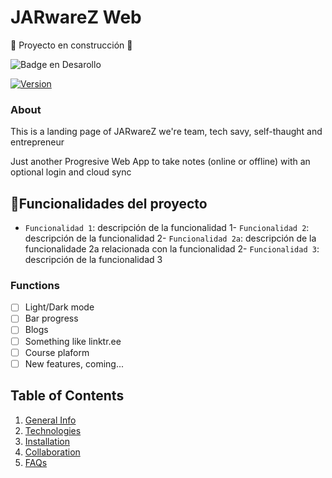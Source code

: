 # JARwareZ Web

:construction: Proyecto en construcción :construction:

  ![Badge en Desarollo](https://img.shields.io/badge/STATUS-EN%20DESAROLLO-green)


[![Version](0.1)](0.1)

### About

This is a landing page of JARwareZ we're team, tech savy, self-thaught and entrepreneur

Just another Progresive Web App to take notes (online or offline)
with an optional login and cloud sync

## :hammer:Funcionalidades del proyecto

- `Funcionalidad 1`: descripción de la funcionalidad 1- `Funcionalidad 2`: descripción de la funcionalidad 2- `Funcionalidad 2a`: descripción de la funcionalidade 2a relacionada con la funcionalidad 2- `Funcionalidad 3`: descripción de la funcionalidad 3

### Functions
- [ ] Light/Dark mode
- [ ] Bar progress
- [ ] Blogs
- [ ] Something like linktr.ee
- [ ] Course plaform
- [ ] New features, coming...

## Table of Contents
1. [General Info](#general-info)
2. [Technologies](#technologies)
3. [Installation](#installation)
4. [Collaboration](#collaboration)
5. [FAQs](#faqs)
